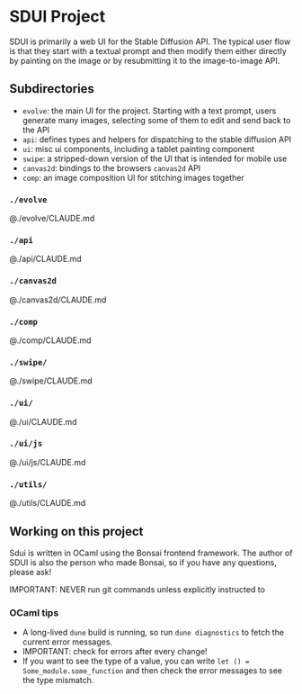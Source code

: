 # SDUI Project

SDUI is primarily a web UI for the Stable Diffusion API.  The typical user flow
is that they start with a textual prompt and  then modify them either directly
by painting on the image or by resubmitting it to the image-to-image API.

## Subdirectories
- `evolve`: the main UI for the project.  Starting with a text prompt, users
  generate many images, selecting some of them to edit and send back to the API
- `api`: defines types and helpers for dispatching to the stable diffusion API
- `ui`: misc ui components, including a tablet painting component
- `swipe`: a stripped-down version of the UI that is intended for mobile use
- `canvas2d`: bindings to the browsers `canvas2d` API
- `comp`: an image composition UI for stitching images together

### `./evolve`
@./evolve/CLAUDE.md

### `./api`
@./api/CLAUDE.md

### `./canvas2d`
@./canvas2d/CLAUDE.md

### `./comp`
@./comp/CLAUDE.md

### `./swipe/`
@./swipe/CLAUDE.md

### `./ui/`
@./ui/CLAUDE.md

### `./ui/js`
@./ui/js/CLAUDE.md

### `./utils/`
@./utils/CLAUDE.md


## Working on this project

Sdui is written in OCaml using the Bonsai frontend framework.  The author of
SDUI is also the person who made Bonsai, so if you have any questions, please ask!

IMPORTANT: NEVER run git commands unless explicitly instructed to

### OCaml tips
- A long-lived `dune` build is running, so run `dune diagnostics` to fetch the
  current error messages.
- IMPORTANT: check for errors after every change!
- If you want to see the type of a value, you can write `let () = Some_module.some_function` 
  and then check the error messages to see the type mismatch.


